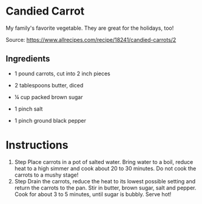 # Candied Carrot

My family's favorite vegetable. They are great for the holidays, too!

Source: https://www.allrecipes.com/recipe/18241/candied-carrots/2

## Ingredients

- 1 pound carrots, cut into 2 inch pieces

- 2 tablespoons butter, diced

- ¼ cup packed brown sugar

- 1 pinch salt

- 1 pinch ground black pepper

# Instructions

1. Step 
Place carrots in a pot of salted water. Bring water to a boil, reduce heat to a high simmer and cook about 20 to 30 minutes. Do not cook the carrots to a mushy stage!
2. Step
Drain the carrots, reduce the heat to its lowest possible setting and return the carrots to the pan. Stir in butter, brown sugar, salt and pepper. Cook for about 3 to 5 minutes, until sugar is bubbly. Serve hot!
